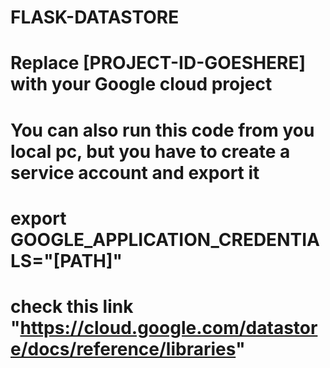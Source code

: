 # FLASK-DATASTORE
# Replace [PROJECT-ID-GOESHERE] with your Google cloud project
# You can also run this code from you local pc, but you have to create a service account and export it
# export GOOGLE_APPLICATION_CREDENTIALS="[PATH]" 
# check this link "https://cloud.google.com/datastore/docs/reference/libraries"

